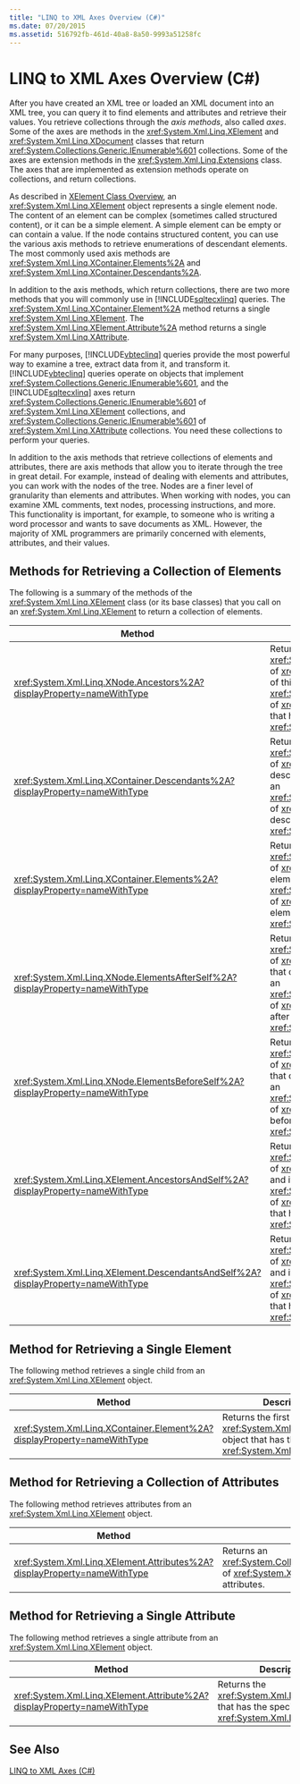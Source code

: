 ```yaml
---
title: "LINQ to XML Axes Overview (C#)"
ms.date: 07/20/2015
ms.assetid: 516792fb-461d-40a8-8a50-9993a51258fc
---
```

# LINQ to XML Axes Overview (C#)
After you have created an XML tree or loaded an XML document into an XML tree, you can query it to find elements and attributes and retrieve their values. You retrieve collections through the *axis methods*, also called *axes*. Some of the axes are methods in the <xref:System.Xml.Linq.XElement> and <xref:System.Xml.Linq.XDocument> classes that return <xref:System.Collections.Generic.IEnumerable%601> collections. Some of the axes are extension methods in the <xref:System.Xml.Linq.Extensions> class. The axes that are implemented as extension methods operate on collections, and return collections.  
  
 As described in [XElement Class Overview](http://msdn.microsoft.com/library/d35180fe-7016-4895-9bfc-ba1e3f7875ec), an <xref:System.Xml.Linq.XElement> object represents a single element node. The content of an element can be complex (sometimes called structured content), or it can be a simple element. A simple element can be empty or can contain a value. If the node contains structured content, you can use the various axis methods to retrieve enumerations of descendant elements. The most commonly used axis methods are <xref:System.Xml.Linq.XContainer.Elements%2A> and <xref:System.Xml.Linq.XContainer.Descendants%2A>.  
  
 In addition to the axis methods, which return collections, there are two more methods that you will commonly use in [!INCLUDE[sqltecxlinq](~/includes/sqltecxlinq-md.md)] queries. The <xref:System.Xml.Linq.XContainer.Element%2A> method returns a single <xref:System.Xml.Linq.XElement>. The <xref:System.Xml.Linq.XElement.Attribute%2A> method returns a single <xref:System.Xml.Linq.XAttribute>.  
  
 For many purposes, [!INCLUDE[vbteclinq](~/includes/vbteclinq-md.md)] queries provide the most powerful way to examine a tree, extract data from it, and transform it. [!INCLUDE[vbteclinq](~/includes/vbteclinq-md.md)] queries operate on objects that implement <xref:System.Collections.Generic.IEnumerable%601>, and the [!INCLUDE[sqltecxlinq](~/includes/sqltecxlinq-md.md)] axes return <xref:System.Collections.Generic.IEnumerable%601> of <xref:System.Xml.Linq.XElement> collections, and <xref:System.Collections.Generic.IEnumerable%601> of <xref:System.Xml.Linq.XAttribute> collections. You need these collections to perform your queries.  
  
 In addition to the axis methods that retrieve collections of elements and attributes, there are axis methods that allow you to iterate through the tree in great detail. For example, instead of dealing with elements and attributes, you can work with the nodes of the tree. Nodes are a finer level of granularity than elements and attributes. When working with nodes, you can examine XML comments, text nodes, processing instructions, and more. This functionality is important, for example, to someone who is writing a word processor and wants to save documents as XML. However, the majority of XML programmers are primarily concerned with elements, attributes, and their values.  
  
## Methods for Retrieving a Collection of Elements  
 The following is a summary of the methods of the <xref:System.Xml.Linq.XElement> class (or its base classes) that you call on an <xref:System.Xml.Linq.XElement> to return a collection of elements.  
  
|Method|Description|  
|------------|-----------------|  
|<xref:System.Xml.Linq.XNode.Ancestors%2A?displayProperty=nameWithType>|Returns an <xref:System.Collections.Generic.IEnumerable%601> of <xref:System.Xml.Linq.XElement> of the ancestors of this element. An overload returns an <xref:System.Collections.Generic.IEnumerable%601> of <xref:System.Xml.Linq.XElement> of the ancestors that have the specified <xref:System.Xml.Linq.XName>.|  
|<xref:System.Xml.Linq.XContainer.Descendants%2A?displayProperty=nameWithType>|Returns an <xref:System.Collections.Generic.IEnumerable%601> of <xref:System.Xml.Linq.XElement> of the descendants of this element. An overload returns an <xref:System.Collections.Generic.IEnumerable%601> of <xref:System.Xml.Linq.XElement> of the descendants that have the specified <xref:System.Xml.Linq.XName>.|  
|<xref:System.Xml.Linq.XContainer.Elements%2A?displayProperty=nameWithType>|Returns an <xref:System.Collections.Generic.IEnumerable%601> of <xref:System.Xml.Linq.XElement> of the child elements of this element. An overload returns an <xref:System.Collections.Generic.IEnumerable%601> of <xref:System.Xml.Linq.XElement> of the child elements that have the specified <xref:System.Xml.Linq.XName>.|  
|<xref:System.Xml.Linq.XNode.ElementsAfterSelf%2A?displayProperty=nameWithType>|Returns an <xref:System.Collections.Generic.IEnumerable%601> of <xref:System.Xml.Linq.XElement> of the elements that come after this element. An overload returns an <xref:System.Collections.Generic.IEnumerable%601> of <xref:System.Xml.Linq.XElement> of the elements after this element that have the specified <xref:System.Xml.Linq.XName>.|  
|<xref:System.Xml.Linq.XNode.ElementsBeforeSelf%2A?displayProperty=nameWithType>|Returns an <xref:System.Collections.Generic.IEnumerable%601> of <xref:System.Xml.Linq.XElement> of the elements that come before this element. An overload returns an <xref:System.Collections.Generic.IEnumerable%601> of <xref:System.Xml.Linq.XElement> of the elements before this element that have the specified <xref:System.Xml.Linq.XName>.|  
|<xref:System.Xml.Linq.XElement.AncestorsAndSelf%2A?displayProperty=nameWithType>|Returns an <xref:System.Collections.Generic.IEnumerable%601> of <xref:System.Xml.Linq.XElement> of this element and its ancestors. An overload returns an <xref:System.Collections.Generic.IEnumerable%601> of <xref:System.Xml.Linq.XElement> of the elements that have the specified <xref:System.Xml.Linq.XName>.|  
|<xref:System.Xml.Linq.XElement.DescendantsAndSelf%2A?displayProperty=nameWithType>|Returns an <xref:System.Collections.Generic.IEnumerable%601> of <xref:System.Xml.Linq.XElement> of this element and its descendants. An overload returns an <xref:System.Collections.Generic.IEnumerable%601> of <xref:System.Xml.Linq.XElement> of the elements that have the specified <xref:System.Xml.Linq.XName>.|  
  
## Method for Retrieving a Single Element  
 The following method retrieves a single child from an <xref:System.Xml.Linq.XElement> object.  
  
|Method|Description|  
|------------|-----------------|  
|<xref:System.Xml.Linq.XContainer.Element%2A?displayProperty=nameWithType>|Returns the first child <xref:System.Xml.Linq.XElement> object that has the specified <xref:System.Xml.Linq.XName>.|  
  
## Method for Retrieving a Collection of Attributes  
 The following method retrieves attributes from an <xref:System.Xml.Linq.XElement> object.  
  
|Method|Description|  
|------------|-----------------|  
|<xref:System.Xml.Linq.XElement.Attributes%2A?displayProperty=nameWithType>|Returns an <xref:System.Collections.Generic.IEnumerable%601> of <xref:System.Xml.Linq.XAttribute> of all of the attributes.|  
  
## Method for Retrieving a Single Attribute  
 The following method retrieves a single attribute from an <xref:System.Xml.Linq.XElement> object.  
  
|Method|Description|  
|------------|-----------------|  
|<xref:System.Xml.Linq.XElement.Attribute%2A?displayProperty=nameWithType>|Returns the <xref:System.Xml.Linq.XAttribute> that has the specified <xref:System.Xml.Linq.XName>.|  
  
## See Also  
 [LINQ to XML Axes (C#)](../../../../csharp/programming-guide/concepts/linq/linq-to-xml-axes.md)
